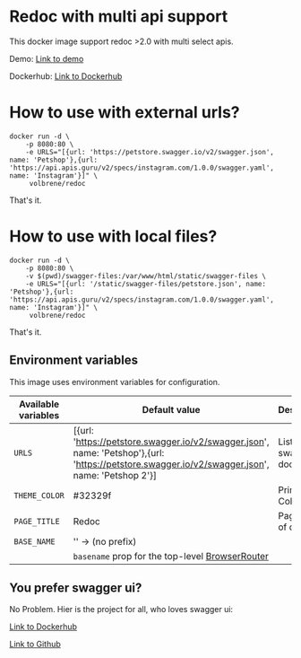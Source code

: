 # Redoc with multi api support

This docker image support redoc >2.0 with multi select apis.

Demo: [Link to demo](https://demo.redoc.volbrene.de)

Dockerhub: [Link to Dockerhub](https://hub.docker.com/r/volbrene/redoc)

# How to use with external urls?

```console
docker run -d \
    -p 8080:80 \
    -e URLS="[{url: 'https://petstore.swagger.io/v2/swagger.json', name: 'Petshop'},{url: 'https://api.apis.guru/v2/specs/instagram.com/1.0.0/swagger.yaml', name: 'Instagram'}]" \
     volbrene/redoc
```

That's it.

# How to use with local files?

```console
docker run -d \
    -p 8080:80 \
    -v $(pwd)/swagger-files:/var/www/html/static/swagger-files \
    -e URLS="[{url: '/static/swagger-files/petstore.json', name: 'Petshop'},{url: 'https://api.apis.guru/v2/specs/instagram.com/1.0.0/swagger.yaml', name: 'Instagram'}]" \
     volbrene/redoc
```

That's it.

## Environment variables

This image uses environment variables for configuration.

| Available variables | Default value                                                                                                                                   | Description              |
| ------------------- | ----------------------------------------------------------------------------------------------------------------------------------------------- | ------------------------ |
| `URLS`              | [{url: 'https://petstore.swagger.io/v2/swagger.json', name: 'Petshop'},{url: 'https://petstore.swagger.io/v2/swagger.json', name: 'Petshop 2'}] | List of api swagger docs |
| `THEME_COLOR`       | #32329f                                                                                                                                         | Primary Color            |
| `PAGE_TITLE`        | Redoc                                                                                                                                           | Page Title of docs       |
| `BASE_NAME`       | '' -> (no prefix)
                    | `basename` prop for the top-level [BrowserRouter](https://reactrouter.com/web/api/BrowserRouter)|

## You prefer swagger ui?

No Problem. Hier is the project for all, who loves swagger ui:

[Link to Dockerhub](https://hub.docker.com/r/volbrene/swagger-ui)

[Link to Github](https://hub.docker.com/r/volbrene/swagger-ui)
